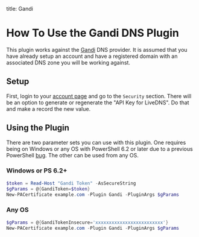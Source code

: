 title: Gandi

# How To Use the Gandi DNS Plugin

This plugin works against the [Gandi](https://www.gandi.net) DNS provider. It is assumed that you have already setup an account and have a registered domain with an associated DNS zone you will be working against.

## Setup

First, login to your [account page](https://account.gandi.net) and go to the `Security` section. There will be an option to generate or regenerate the "API Key for LiveDNS". Do that and make a record the new value.

## Using the Plugin

There are two parameter sets you can use with this plugin. One requires being on Windows or any OS with PowerShell 6.2 or later due to a previous PowerShell [bug](https://github.com/PowerShell/PowerShell/issues/1654). The other can be used from any OS.

### Windows or PS 6.2+

```powershell
$token = Read-Host "Gandi Token" -AsSecureString
$gParams = @{GandiToken=$token}
New-PACertificate example.com -Plugin Gandi -PluginArgs $gParams
```

### Any OS

```powershell
$gParams = @{GandiTokenInsecure='xxxxxxxxxxxxxxxxxxxxxxxxx'}
New-PACertificate example.com -Plugin Gandi -PluginArgs $gParams
```
